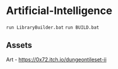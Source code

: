 # Artificial-Intelligence
`run LibraryBuilder.bat`
`run BUILD.bat`  

## Assets 
Art - https://0x72.itch.io/dungeontileset-ii
